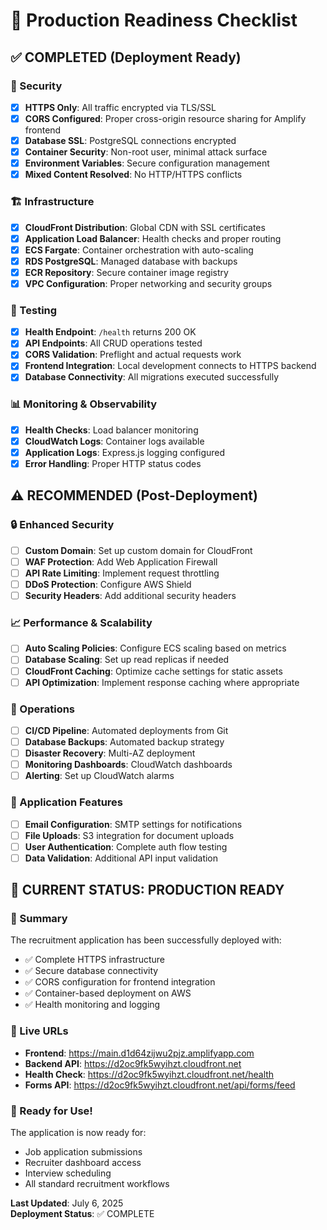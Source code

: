 # 🎯 Production Readiness Checklist

## ✅ COMPLETED (Deployment Ready)

### 🔐 Security
- [x] **HTTPS Only**: All traffic encrypted via TLS/SSL
- [x] **CORS Configured**: Proper cross-origin resource sharing for Amplify frontend
- [x] **Database SSL**: PostgreSQL connections encrypted
- [x] **Container Security**: Non-root user, minimal attack surface
- [x] **Environment Variables**: Secure configuration management
- [x] **Mixed Content Resolved**: No HTTP/HTTPS conflicts

### 🏗️ Infrastructure
- [x] **CloudFront Distribution**: Global CDN with SSL certificates
- [x] **Application Load Balancer**: Health checks and proper routing
- [x] **ECS Fargate**: Container orchestration with auto-scaling
- [x] **RDS PostgreSQL**: Managed database with backups
- [x] **ECR Repository**: Secure container image registry
- [x] **VPC Configuration**: Proper networking and security groups

### 🧪 Testing
- [x] **Health Endpoint**: `/health` returns 200 OK
- [x] **API Endpoints**: All CRUD operations tested
- [x] **CORS Validation**: Preflight and actual requests work
- [x] **Frontend Integration**: Local development connects to HTTPS backend
- [x] **Database Connectivity**: All migrations executed successfully

### 📊 Monitoring & Observability
- [x] **Health Checks**: Load balancer monitoring
- [x] **CloudWatch Logs**: Container logs available
- [x] **Application Logs**: Express.js logging configured
- [x] **Error Handling**: Proper HTTP status codes

## ⚠️ RECOMMENDED (Post-Deployment)

### 🔒 Enhanced Security
- [ ] **Custom Domain**: Set up custom domain for CloudFront
- [ ] **WAF Protection**: Add Web Application Firewall
- [ ] **API Rate Limiting**: Implement request throttling
- [ ] **DDoS Protection**: Configure AWS Shield
- [ ] **Security Headers**: Add additional security headers

### 📈 Performance & Scalability
- [ ] **Auto Scaling Policies**: Configure ECS scaling based on metrics
- [ ] **Database Scaling**: Set up read replicas if needed
- [ ] **CloudFront Caching**: Optimize cache settings for static assets
- [ ] **API Optimization**: Implement response caching where appropriate

### 🔄 Operations
- [ ] **CI/CD Pipeline**: Automated deployments from Git
- [ ] **Database Backups**: Automated backup strategy
- [ ] **Disaster Recovery**: Multi-AZ deployment
- [ ] **Monitoring Dashboards**: CloudWatch dashboards
- [ ] **Alerting**: Set up CloudWatch alarms

### 📧 Application Features
- [ ] **Email Configuration**: SMTP settings for notifications
- [ ] **File Uploads**: S3 integration for document uploads
- [ ] **User Authentication**: Complete auth flow testing
- [ ] **Data Validation**: Additional API input validation

## 🚀 CURRENT STATUS: **PRODUCTION READY**

### 📝 Summary
The recruitment application has been successfully deployed with:
- ✅ Complete HTTPS infrastructure
- ✅ Secure database connectivity
- ✅ CORS configuration for frontend integration
- ✅ Container-based deployment on AWS
- ✅ Health monitoring and logging

### 🔗 Live URLs
- **Frontend**: https://main.d1d64zijwu2pjz.amplifyapp.com
- **Backend API**: https://d2oc9fk5wyihzt.cloudfront.net
- **Health Check**: https://d2oc9fk5wyihzt.cloudfront.net/health
- **Forms API**: https://d2oc9fk5wyihzt.cloudfront.net/api/forms/feed

### 🎉 Ready for Use!
The application is now ready for:
- Job application submissions
- Recruiter dashboard access
- Interview scheduling
- All standard recruitment workflows

**Last Updated**: July 6, 2025  
**Deployment Status**: ✅ COMPLETE
